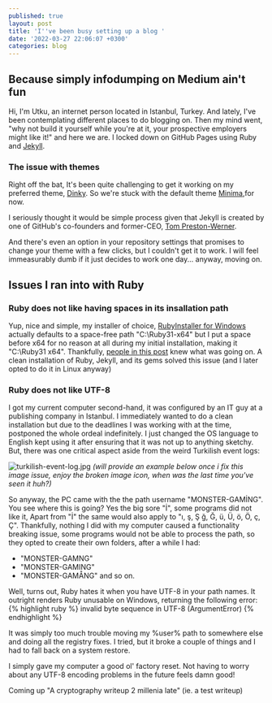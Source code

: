 ```yaml
---
published: true
layout: post
title: 'I''ve been busy setting up a blog '
date: '2022-03-27 22:06:07 +0300'
categories: blog
---
```

## Because simply infodumping on Medium ain't fun

Hi, I'm Utku, an internet person located in Istanbul, Turkey.
And lately, I've been contemplating different places to do blogging on. Then my mind went, "why not build it yourself while you're at it, your prospective employers might like it!" and here we are. 
I locked down on GitHub Pages using Ruby and [Jekyll](https://jekyllrb.com/). 

### The issue with themes
Right off the bat, It's been quite challenging to get it working on my preferred theme, [Dinky](https://github.com/pages-themes/dinky). So we're stuck with the default theme [Minima](https://github.com/jekyll/minima),for now.

I seriously thought it would be simple process given that Jekyll is created by one of GitHub's co-founders and former-CEO, [Tom Preston-Werner](https://github.com/mojombo).

And there's even an option in your repository settings that promises to change your theme with a few clicks, but I couldn't get it to work. I will feel immeasurably dumb if it just decides to work one day... anyway, moving on. 

## Issues I ran into with Ruby 
### Ruby does not like having spaces in its insallation path
Yup, nice and simple, my installer of choice, [RubyInstaller for Windows](https://rubyinstaller.org/) actually defaults to a space-free path "C:\Ruby31-x64" but I put a space before x64 for no reason at all during my initial installation, making it "C:\Ruby31 x64". Thankfully, [people in this post](https://github.com/jekyll/jekyll/issues/8523) knew what was going on. A clean installation of Ruby, Jekyll, and its gems solved this issue (and I later opted to do it in Linux anyway)

### Ruby does not like UTF-8
I got my current computer second-hand, it was configured by an IT guy at a  publishing company in Istanbul. I immediately wanted to do a clean installation but due to the deadlines I was working with at the time, postponed the whole ordeal indefinitely. I just changed the OS language to English kept using it after ensuring that it was not up to anything sketchy. But, there was one critical aspect aside from the weird Turkilish event logs:

![turkilish-event-log.jpg]({{site.baseurl}}/_posts/turkilish-event-log.jpg)
_(will provide an example below once i fix this image issue, enjoy the broken image icon, when was the last time you've seen it huh?)_

So anyway, the PC came with the the path username "MONSTER-GAMİNG". You see where this is going? Yes the big sore "İ", some programs did not like it,
Apart from "İ" the same would also apply to "ı, ş, Ş ğ, Ğ, ü, Ü, ö, Ö, ç, Ç".
Thankfully, nothing I did with my computer caused a functionality breaking issue, some programs would not be able to process the path, so they opted to create their own folders, after a while I had: 
- "MONSTER-GAMNG"
- "MONSTER-GAMING"
- "MONSTER-GAMÅNG"
and so on.

Well, turns out, Ruby hates it when you have UTF-8 in your path names. It outright renders Ruby unusable on Windows, returning the following error:
{% highlight ruby %}
invalid byte sequence in UTF-8 (ArgumentError)
{% endhighlight %}

It was simply too much trouble moving my %user% path to somewhere else and doing all the registry fixes. I tried, but it broke a couple of things and I had to fall back on a system restore. 

I simply gave my computer a good ol' factory reset. Not having to worry about any UTF-8 encoding problems in the future feels damn good!


Coming up "A cryptography writeup 2 millenia late" (ie. a test writeup)